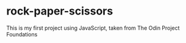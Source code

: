 # rock-paper-scissors

This is my first project using JavaScript, taken from The Odin Project Foundations